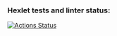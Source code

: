 ### Hexlet tests and linter status:
[![Actions Status](https://github.com/slovohot/python-project-49/workflows/hexlet-check/badge.svg)](https://github.com/slovohot/python-project-49/actions)